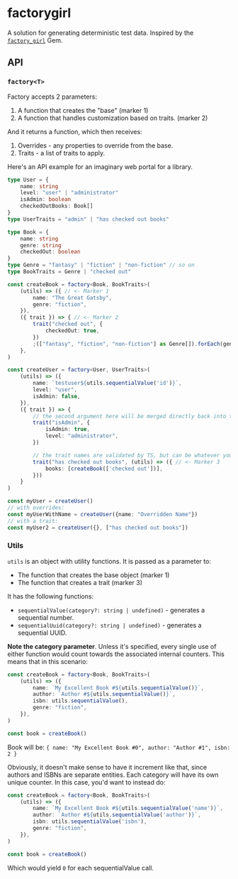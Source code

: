 # factorygirl

A solution for generating deterministic test data. Inspired by the [`factory_girl`](https://github.com/thoughtbot/factory_bot) Gem.

## API

### `factory<T>`

Factory accepts 2 parameters:

1. A function that creates the "base" (marker 1)
2. A function that handles customization based on traits. (marker 2)

And it returns a function, which then receives:

1. Overrides - any properties to override from the base.
2. Traits - a list of traits to apply.

Here's an API example for an imaginary web portal for a library.

```ts
type User = {
    name: string
    level: "user" | "administrator"
    isAdmin: boolean
    checkedOutBooks: Book[]
}
type UserTraits = "admin" | "has checked out books"

type Book = {
    name: string
    genre: string
    checkedOut: boolean
}
type Genre = "fantasy" | "fiction" | "non-fiction" // so on
type BookTraits = Genre | "checked out"

const createBook = factory<Book, BookTraits>(
    (utils) => ({ // <- Marker 1
        name: "The Great Gatsby",
        genre: "fiction",
    }),
    ({ trait }) => { // <- Marker 2
        trait("checked out", {
            checkedOut: true,
        })
        ;(["fantasy", "fiction", "non-fiction"] as Genre[]).forEach(genre => trait(genre, { genre }))
    },
)

const createUser = factory<User, UserTraits>(
    (utils) => ({
        name: `testuser${utils.sequentialValue('id')}`,
        level: "user",
        isAdmin: false,
    }),
    ({ trait }) => {
        // the second argument here will be merged directly back into the user object
        trait("isAdmin", {
            isAdmin: true,
            level: "administrator",
        })

        // the trait names are validated by TS, but can be whatever you want
        trait("has checked out books", (utils) => ({ // <- Marker 3
            books: [createBook(['checked out'])],
        }))
    }
)

const myUser = createUser()
// with overrides:
const myUserWithName = createUser({name: "Overridden Name"})
// with a trait:
const myUser2 = createUser({}, ["has checked out books"])
```

### Utils

`utils` is an object with utility functions. It is passed as a parameter to:

- The function that creates the base object (marker 1)
- The function that creates a trait (marker 3)

It has the following functions:

- `sequentialValue(category?: string | undefined)` - generates a sequential number.
- `sequentialUuid(category?: string | undefined)` - generates a sequential UUID.

**Note the category parameter**. Unless it's specified, every single use of either function would count towards the associated internal counters.
This means that in this scenario:

```ts
const createBook = factory<Book, BookTraits>(
    (utils) => ({
        name: `My Excellent Book #${utils.sequentialValue()}`,
        author: `Author #${utils.sequentialValue()}`,
        isbn: utils.sequentialValue(),
        genre: "fiction",
    }),
)

const book = createBook()
```

Book will be: `{ name: "My Excellent Book #0", author: "Author #1", isbn: 2 }`

Obviously, it doesn't make sense to have it increment like that, since authors and ISBNs are separate entities.
Each category will have its own unique counter. In this case, you'd want to instead do:

```ts
const createBook = factory<Book, BookTraits>(
    (utils) => ({
        name: `My Excellent Book #${utils.sequentialValue('name')}`,
        author: `Author #${utils.sequentialValue('author')}`,
        isbn: utils.sequentialValue('isbn'),
        genre: "fiction",
    }),
)

const book = createBook()
```

Which would yield `0` for each sequentialValue call.
